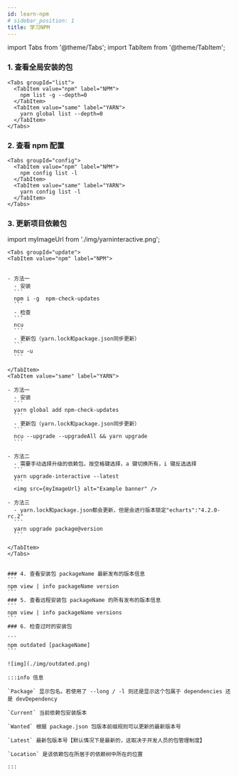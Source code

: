```yaml
---
id: learn-npm
# sidebar_position: 1
title: 学习NPM
---
```


import Tabs from '@theme/Tabs';
import TabItem from '@theme/TabItem';

### 1. 查看全局安装的包

```mdx-code-block
<Tabs groupId="list">
  <TabItem value="npm" label="NPM">
    npm list -g --depth=0
  </TabItem>
  <TabItem value="same" label="YARN">
    yarn global list --depth=0
  </TabItem>
</Tabs>
```

### 2. 查看 npm 配置

```mdx-code-block
<Tabs groupId="config">
  <TabItem value="npm" label="NPM">
    npm config list -l
  </TabItem>
  <TabItem value="same" label="YARN">
    yarn config list -l
  </TabItem>
</Tabs>
```

### 3. 更新项目依赖包

import myImageUrl from './img/yarninteractive.png';

````mdx-code-block
<Tabs groupId="update">
<TabItem value="npm" label="NPM">


- 方法一
  - 安装
  ```
  npm i -g  npm-check-updates
  ```
  - 检查
  ```
  ncu
  ```
  - 更新包（yarn.lock和package.json同步更新）
  ```
  ncu -u
  ```

</TabItem>
<TabItem value="same" label="YARN">

- 方法一
  - 安装
  ```
  yarn global add npm-check-updates
  ```
  - 更新包（yarn.lock和package.json同步更新）
  ```
  ncu --upgrade --upgradeAll && yarn upgrade
  ```

- 方法二
  - 需要手动选择升级的依赖包，按空格键选择，a 键切换所有，i 键反选选择
  ```
  yarn upgrade-interactive --latest
  ```
  <img src={myImageUrl} alt="Example banner" />

- 方法三
  - yarn.lock和package.json都会更新，但是会进行版本锁定"echarts":"4.2.0-rc.2"
  ```
  yarn upgrade package@version
  ```

</TabItem>
</Tabs>


### 4. 查看安装包 packageName 最新发布的版本信息
```
npm view | info packageName version
```
### 5. 查看远程安装包 packageName 的所有发布的版本信息
```
npm view | info packageName versions
```
### 6. 检查过时的安装包

```
npm outdated [packageName]
```

![img](./img/outdated.png)

:::info 信息

`Package` 显示包名。若使用了 --long / -l 则还是显示这个包属于 dependencies 还是 devDependency

`Current` 当前依赖包安装版本

`Wanted` 根据 package.json 包版本前缀规则可以更新的最新版本号

`Latest` 最新包版本号【默认情况下是最新的，这取决于开发人员的包管理制度】

`Location` 是该依赖包在所居于的依赖树中所在的位置

:::
````
